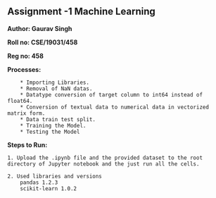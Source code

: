 ## Assignment -1 Machine Learning
 

**Author: Gaurav Singh**

**Roll no: CSE/19031/458**

**Reg no: 458**


**Processes:**

```
	* Importing Libraries.
	* Removal of NaN datas.
	* Datatype conversion of target column to int64 instead of float64.
	* Conversion of textual data to numerical data in vectorized matrix form.
	* Data train test split.
	* Training the Model.
	* Testing the Model

```


**Steps to Run:**

    1. Upload the .ipynb file and the provided dataset to the root directory of Jupyter notebook and the just run all the cells.

    2. Used libraries and versions
    	pandas 1.2.3
    	scikit-learn 1.0.2
